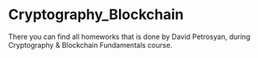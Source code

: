 # Cryptography_Blockchain
There you can find all homeworks that is done by David Petrosyan, during Cryptography &amp; Blockchain Fundamentals course.
